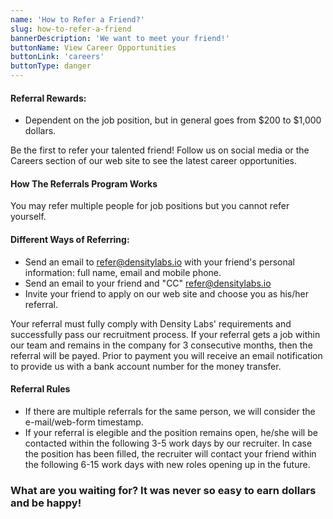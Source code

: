 ```yaml
---
name: 'How to Refer a Friend?'
slug: how-to-refer-a-friend
bannerDescription: 'We want to meet your friend!'
buttonName: View Career Opportunities
buttonLink: 'careers'
buttonType: danger
---
```

#### Referral Rewards:
- Dependent on the job position, but in general goes from $200 to $1,000 dollars.

Be the first to refer your talented friend! Follow us on social media or the Careers section of our web site to see the latest career opportunities.
#### How The Referrals Program Works
You may refer multiple people for job positions but you cannot refer yourself.

#### Different Ways of Referring:
- Send an email to refer@densitylabs.io with your friend's personal information: full name, email and mobile phone.
- Send an email to your friend and "CC" refer@densitylabs.io
- Invite your friend to apply on our web site and choose you as his/her referral.

Your referral must fully comply with Density Labs' requirements and successfully pass our recruitment process.
If your referral gets a job within our team and remains in the company for 3 consecutive months, then the referral will be payed. Prior to payment you will receive an email notification to provide us with a bank account number for the money transfer.

#### Referral Rules
- If there are multiple referrals for the same person, we will consider the e-mail/web-form timestamp.
- If your referral is elegible and the position remains open, he/she will be contacted within the following 3-5 work days by our recruiter. In case the position has been filled, the recruiter will contact your friend within the following 6-15 work days with new roles opening up in the future.

### What are you waiting for? It was never so easy to earn dollars and be happy!
